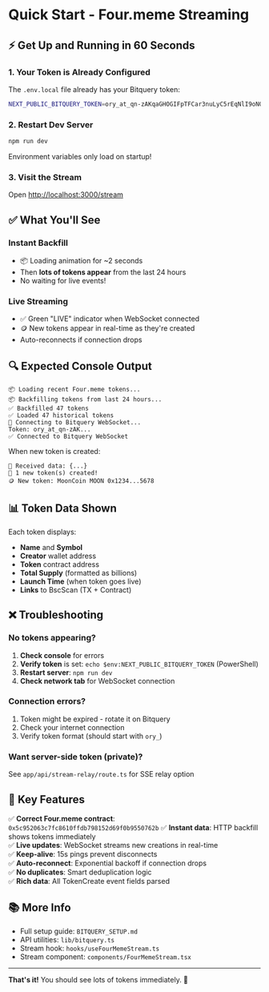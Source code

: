 # Quick Start - Four.meme Streaming

## ⚡ Get Up and Running in 60 Seconds

### 1. Your Token is Already Configured

The `.env.local` file already has your Bitquery token:
```bash
NEXT_PUBLIC_BITQUERY_TOKEN=ory_at_qn-zAKqaGHOGIFpTFCar3nuLyC5rEqNlI9oNO40NWOg...
```

### 2. Restart Dev Server

```bash
npm run dev
```

Environment variables only load on startup!

### 3. Visit the Stream

Open [http://localhost:3000/stream](http://localhost:3000/stream)

## ✅ What You'll See

### Instant Backfill
- 📦 Loading animation for ~2 seconds
- Then **lots of tokens appear** from the last 24 hours
- No waiting for live events!

### Live Streaming
- ✅ Green "LIVE" indicator when WebSocket connected
- 🪙 New tokens appear in real-time as they're created
- Auto-reconnects if connection drops

## 🔍 Expected Console Output

```
📦 Loading recent Four.meme tokens...
📦 Backfilling tokens from last 24 hours...
✅ Backfilled 47 tokens
✅ Loaded 47 historical tokens
🔌 Connecting to Bitquery WebSocket...
Token: ory_at_qn-zAK...
✅ Connected to Bitquery WebSocket
```

When new token is created:
```
📡 Received data: {...}
🎉 1 new token(s) created!
🪙 New token: MoonCoin MOON 0x1234...5678
```

## 📊 Token Data Shown

Each token displays:
- **Name** and **Symbol**
- **Creator** wallet address
- **Token** contract address
- **Total Supply** (formatted as billions)
- **Launch Time** (when token goes live)
- **Links** to BscScan (TX + Contract)

## ❌ Troubleshooting

### No tokens appearing?

1. **Check console** for errors
2. **Verify token** is set: `echo $env:NEXT_PUBLIC_BITQUERY_TOKEN` (PowerShell)
3. **Restart server**: `npm run dev`
4. **Check network tab** for WebSocket connection

### Connection errors?

1. Token might be expired - rotate it on Bitquery
2. Check your internet connection
3. Verify token format (should start with `ory_`)

### Want server-side token (private)?

See `app/api/stream-relay/route.ts` for SSE relay option

## 🎯 Key Features

✅ **Correct Four.meme contract**: `0x5c952063c7fc8610ffdb798152d69f0b9550762b`
✅ **Instant data**: HTTP backfill shows tokens immediately  
✅ **Live updates**: WebSocket streams new creations in real-time  
✅ **Keep-alive**: 15s pings prevent disconnects  
✅ **Auto-reconnect**: Exponential backoff if connection drops  
✅ **No duplicates**: Smart deduplication logic  
✅ **Rich data**: All TokenCreate event fields parsed  

## 📚 More Info

- Full setup guide: `BITQUERY_SETUP.md`
- API utilities: `lib/bitquery.ts`
- Stream hook: `hooks/useFourMemeStream.ts`
- Stream component: `components/FourMemeStream.tsx`

---

**That's it!** You should see lots of tokens immediately. 🚀

